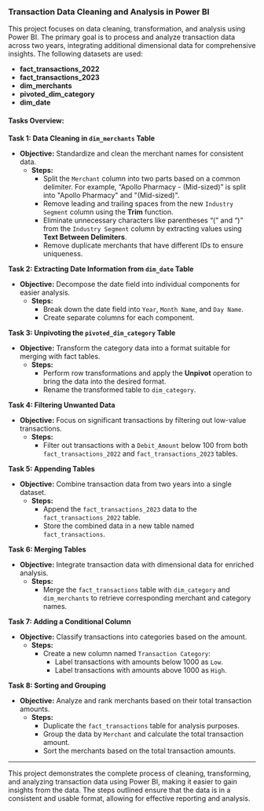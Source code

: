 ### **Transaction Data Cleaning and Analysis in Power BI**

This project focuses on data cleaning, transformation, and analysis using Power BI. The primary goal is to process and analyze transaction data across two years, integrating additional dimensional data for comprehensive insights. The following datasets are used:

- **fact_transactions_2022**
- **fact_transactions_2023**
- **dim_merchants**
- **pivoted_dim_category**
- **dim_date**

#### **Tasks Overview:**

**Task 1: Data Cleaning in `dim_merchants` Table**
- **Objective:** Standardize and clean the merchant names for consistent data.
  - **Steps:**
    - Split the `Merchant` column into two parts based on a common delimiter. For example, “Apollo Pharmacy - (Mid-sized)” is split into "Apollo Pharmacy" and "(Mid-sized)".
    - Remove leading and trailing spaces from the new `Industry Segment` column using the **Trim** function.
    - Eliminate unnecessary characters like parentheses “(” and “)” from the `Industry Segment` column by extracting values using **Text Between Delimiters**.
    - Remove duplicate merchants that have different IDs to ensure uniqueness.

**Task 2: Extracting Date Information from `dim_date` Table**
- **Objective:** Decompose the date field into individual components for easier analysis.
  - **Steps:**
    - Break down the date field into `Year`, `Month Name`, and `Day Name`.
    - Create separate columns for each component.

**Task 3: Unpivoting the `pivoted_dim_category` Table**
- **Objective:** Transform the category data into a format suitable for merging with fact tables.
  - **Steps:**
    - Perform row transformations and apply the **Unpivot** operation to bring the data into the desired format.
    - Rename the transformed table to `dim_category`.

**Task 4: Filtering Unwanted Data**
- **Objective:** Focus on significant transactions by filtering out low-value transactions.
  - **Steps:**
    - Filter out transactions with a `Debit_Amount` below 100 from both `fact_transactions_2022` and `fact_transactions_2023` tables.

**Task 5: Appending Tables**
- **Objective:** Combine transaction data from two years into a single dataset.
  - **Steps:**
    - Append the `fact_transactions_2023` data to the `fact_transactions_2022` table.
    - Store the combined data in a new table named `fact_transactions`.

**Task 6: Merging Tables**
- **Objective:** Integrate transaction data with dimensional data for enriched analysis.
  - **Steps:**
    - Merge the `fact_transactions` table with `dim_category` and `dim_merchants` to retrieve corresponding merchant and category names.

**Task 7: Adding a Conditional Column**
- **Objective:** Classify transactions into categories based on the amount.
  - **Steps:**
    - Create a new column named `Transaction Category`:
      - Label transactions with amounts below 1000 as `Low`.
      - Label transactions with amounts above 1000 as `High`.

**Task 8: Sorting and Grouping**
- **Objective:** Analyze and rank merchants based on their total transaction amounts.
  - **Steps:**
    - Duplicate the `fact_transactions` table for analysis purposes.
    - Group the data by `Merchant` and calculate the total transaction amount.
    - Sort the merchants based on the total transaction amounts.

---

This project demonstrates the complete process of cleaning, transforming, and analyzing transaction data using 
Power BI, making it easier to gain insights from the data. The steps outlined ensure that the data is in a consistent and 
usable format, allowing for effective reporting and analysis.

